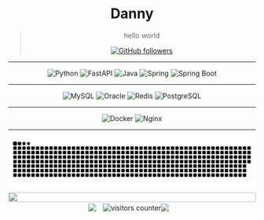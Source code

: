 <div align="center">

# Danny

> hello world
>
> [![GitHub followers](https://img.shields.io/github/followers/ddongbu.svg?style=social&label=Follow)](https://github.com/ddongbu?tab=followers)

---

![Python](https://img.shields.io/badge/Python-3776AB?style=flat-square&logo=python&logoColor=white)
![FastAPI](https://img.shields.io/badge/FastAPI-009688?style=flat-square&logo=fastapi&logoColor=white)
![Java](https://img.shields.io/badge/Java-007396?style=flat-square&logo=openjdk&logoColor=white)
![Spring](https://img.shields.io/badge/Spring-6DB33F?style=flat-square&logo=spring&logoColor=white)
![Spring Boot](https://img.shields.io/badge/Spring%20Boot-17BF7C?style=flat-square&logo=springboot&logoColor=white)

---

![MySQL](https://img.shields.io/badge/MySQL-4479A1?style=flat-square&logo=mysql&logoColor=white)
![Oracle](https://custom-icon-badges.demolab.com/badge/Oracle-F80000?logo=oracle&logoColor=fff)
![Redis](https://img.shields.io/badge/Redis-DC382D?style=flat-square&logo=redis&logoColor=white)
![PostgreSQL](https://img.shields.io/badge/PostgreSQL-4169E1?style=flat-square&logo=postgresql&logoColor=white)

---

![Docker](https://img.shields.io/badge/Docker-2496ED?style=flat-square&logo=docker&logoColor=white)
![Nginx](https://img.shields.io/badge/Nginx-009639?style=flat-square&logo=nginx&logoColor=white)

---

<img src="https://raw.githubusercontent.com/rayder-dev/rayder-dev/output/snake.svg" alt="Snake animation" />

<img src="https://i.imgur.com/dBaSKWF.gif" height="20" width="100%">
<div align="center" style="display: flex; align-items: center; justify-content: center;">
    <img src="https://github.com/user-attachments/assets/3dcdd41e-3ba5-4ea2-8c0c-eee23b80f43b" width="30">
    <img alt="visitors counter" src="https://profile-counter.glitch.me/rayder-dev/count.svg">    
    <img src="https://github.com/user-attachments/assets/3dcdd41e-3ba5-4ea2-8c0c-eee23b80f43b" width="30">
</div>

</div>
